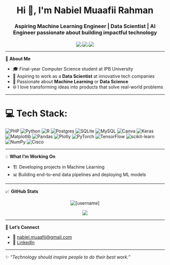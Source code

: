 <!-- Profil README GitHub -->
<h1 align="center">Hi 👋, I'm Nabiel Muaafii Rahman</h1>
<h3 align="center">Aspiring Machine Learning Engineer | Data Scientist | AI Engineer passionate about building impactful technology</h3>

<p align="center">
  <a href="https://www.linkedin.com/in/nabiel-muaafii-34b722247/" target="blank">
    <img align="center" src="https://img.shields.io/badge/-LinkedIn-0A66C2?style=for-the-badge&logo=linkedin&logoColor=white" />
  </a>
  <a href="mailto:nabiel.muaafii@gmail.com" target="blank">
    <img align="center" src="https://img.shields.io/badge/-Email-D14836?style=for-the-badge&logo=gmail&logoColor=white" />
  </a>
  <a href="https://instagram.com/nabielmuaafiir" target="blank">
    <img align="center" src="https://img.shields.io/badge/-Instagram-E4405F?style=for-the-badge&logo=instagram&logoColor=white" />
  </a>
</p>

---

🌱 **About Me**

- 🎓 Final-year Computer Science student at IPB University
- 💼 Aspiring to work as a **Data Scientist** at innovative tech companies
- 🧠 Passionate about **Machine Learning** or **Data Science**
- 🌐 I love transforming ideas into products that solve real-world problems

---

# 💻 Tech Stack:
![PHP](https://img.shields.io/badge/php-%23777BB4.svg?style=flat&logo=php&logoColor=white) ![Python](https://img.shields.io/badge/python-3670A0?style=flat&logo=python&logoColor=ffdd54) ![R](https://img.shields.io/badge/r-%23276DC3.svg?style=flat&logo=r&logoColor=white) ![Postgres](https://img.shields.io/badge/postgres-%23316192.svg?style=flat&logo=postgresql&logoColor=white) ![SQLite](https://img.shields.io/badge/sqlite-%2307405e.svg?style=flat&logo=sqlite&logoColor=white) ![MySQL](https://img.shields.io/badge/mysql-4479A1.svg?style=flat&logo=mysql&logoColor=white) ![Canva](https://img.shields.io/badge/Canva-%2300C4CC.svg?style=flat&logo=Canva&logoColor=white) ![Keras](https://img.shields.io/badge/Keras-%23D00000.svg?style=flat&logo=Keras&logoColor=white) ![Matplotlib](https://img.shields.io/badge/Matplotlib-%23ffffff.svg?style=flat&logo=Matplotlib&logoColor=black) ![Pandas](https://img.shields.io/badge/pandas-%23150458.svg?style=flat&logo=pandas&logoColor=white) ![Plotly](https://img.shields.io/badge/Plotly-%233F4F75.svg?style=flat&logo=plotly&logoColor=white) ![PyTorch](https://img.shields.io/badge/PyTorch-%23EE4C2C.svg?style=flat&logo=PyTorch&logoColor=white) ![TensorFlow](https://img.shields.io/badge/TensorFlow-%23FF6F00.svg?style=flat&logo=TensorFlow&logoColor=white) ![scikit-learn](https://img.shields.io/badge/scikit--learn-%23F7931E.svg?style=flat&logo=scikit-learn&logoColor=white) ![NumPy](https://img.shields.io/badge/numpy-%23013243.svg?style=flat&logo=numpy&logoColor=white) ![Cisco](https://img.shields.io/badge/cisco-%23049fd9.svg?style=flat&logo=cisco&logoColor=black)

---

💡 **What I’m Working On**

- 🏗 Developing projects in Machine Learning
- 📊 Building end-to-end data pipelines and deploying ML models

---

📈 **GitHub Stats**

<p align="center">
  <img src="https://github-readme-stats.vercel.app/api?username=NabielMuaafiiR&show_icons=true&theme=radical" alt="[username]" />
</p>

<p align="center">
  <img src = "https://github-readme-stats.vercel.app/api/top-langs/?username=NabielMuaafiiR&theme=dark&hide_border=false&include_all_commits=false&count_private=false&layout=compact" />
</p>

---

🤝 **Let’s Connect**

- 💌 nabiel.muaafii@gmail.com
- 🔗 [LinkedIn](https://www.linkedin.com/in/nabiel-muaafii-34b722247/)

---

✨ *“Technology should inspire people to do their best work.”*
<!--
**NabielMuaafiiR/NabielMuaafiiR** is a ✨ _special_ ✨ repository because its `README.md` (this file) appears on your GitHub profile.

Here are some ideas to get you started:

- 🔭 I’m currently working on ...
- 🌱 I’m currently learning ...
- 👯 I’m looking to collaborate on ...
- 🤔 I’m looking for help with ...
- 💬 Ask me about ...
- 📫 How to reach me: ...
- 😄 Pronouns: ...
- ⚡ Fun fact: ...
-->
